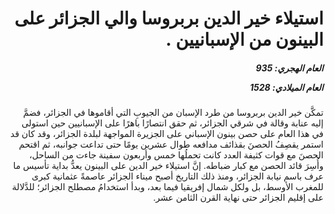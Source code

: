 <h1 dir="rtl">استيلاء خير الدين بربروسا والي الجزائر على البينون من الإسبانيين .</h1>

<h5 dir="rtl">العام الهجري:  935

العام الميلادي: 1528

</h5>

<p dir="rtl">تمكَّن خير الدين بربروسا من طرد الإسبان من الجيوبِ التي أقاموها في الجزائر، فضمَّ إليه عنابة وقالة في شرقي الجزائر، ثم حقق انتصارًا باهرًا على الإسبانيين حين استولى في هذا العام على حصن بينون الإسباني على الجزيرة المواجهة لبلدة الجزائر، وقد كان قد استمر يقصِفُ الحصنَ بقذائف مدافعه طوال عشرين يومًا حتى تداعت جوانبه، ثم اقتحم الحصنَ مع قوات كثيفة العدد كانت تحملُها خمس وأربعون سفينة جاءت من الساحل، وأُسِرَ قائد الحصن مع كبار ضباطه. إنَّ استيلاء خير الدين على البينون يعدُّ بداية تأسيس ما عرف باسم نيابة الجزائر، ومنذ ذلك التاريخ أصبح ميناء الجزائر عاصمةً عثمانية كبرى للمغرب الأوسط، بل ولكل شمال إفريقيا فيما بعد، وبدأ استخدامُ مصطلح الجزائر؛ للدَّلالة على إقليم الجزائر حتى نهاية القرن الثامن عشر.</p></br>
